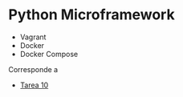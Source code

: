 # Python Microframework

+ Vagrant
+ Docker
+ Docker Compose 

Corresponde a

- [Tarea 10](https://github.com/mmaguero/MII-SSBW16-17/blob/master/Tarea_10.html)
